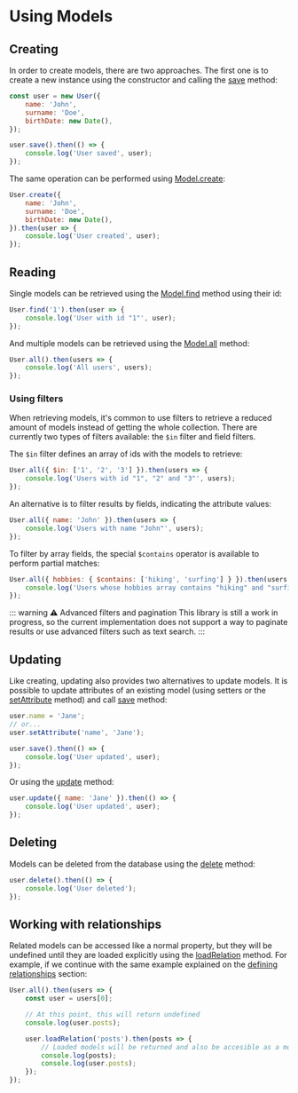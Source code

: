 # Using Models

## Creating

In order to create models, there are two approaches. The first one is to create a new instance using the constructor and calling the [save](https://soukai.js.org/api/classes/models.model.html#save) method:

```javascript
const user = new User({
    name: 'John',
    surname: 'Doe',
    birthDate: new Date(),
});

user.save().then(() => {
    console.log('User saved', user);
});
```

The same operation can be performed using [Model.create](https://soukai.js.org/api/classes/models.model.html#create):

```javascript
User.create({
    name: 'John',
    surname: 'Doe',
    birthDate: new Date(),
}).then(user => {
    console.log('User created', user);
});
```

## Reading

Single models can be retrieved using the [Model.find](https://soukai.js.org/api/classes/models.model.html#find) method using their id:

```javascript
User.find('1').then(user => {
    console.log('User with id "1"', user);
});
```

And multiple models can be retrieved using the [Model.all](https://soukai.js.org/api/classes/models.model.html#all) method:

```javascript
User.all().then(users => {
    console.log('All users', users);
});
```

### Using filters

When retrieving models, it's common to use filters to retrieve a reduced amount of models instead of getting the whole collection. There are currently two types of filters available: the `$in` filter and field filters.

The `$in` filter defines an array of ids with the models to retrieve:

```javascript
User.all({ $in: ['1', '2', '3'] }).then(users => {
    console.log('Users with id "1", "2" and "3"', users);
});
```

An alternative is to filter results by fields, indicating the attribute values:

```javascript
User.all({ name: 'John' }).then(users => {
    console.log('Users with name "John"', users);
});
```

To filter by array fields, the special `$contains` operator is available to perform partial matches:

```javascript
User.all({ hobbies: { $contains: ['hiking', 'surfing'] } }).then(users => {
    console.log('Users whose hobbies array contains "hiking" and "surfing"', users);
});
```

::: warning ⚠️ Advanced filters and pagination
This library is still a work in progress, so the current implementation does not support a way to paginate results or use advanced filters such as text search.
:::

## Updating

Like creating, updating also provides two alternatives to update models. It is possible to update attributes of an existing model (using setters or the [setAttribute](https://soukai.js.org/api/classes/models.model.html#setattribute) method) and call [save](https://soukai.js.org/api/classes/models.model.html#save) method:

```javascript
user.name = 'Jane';
// or...
user.setAttribute('name', 'Jane');

user.save().then(() => {
    console.log('User updated', user);
});
```

Or using the [update](https://soukai.js.org/api/classes/models.model.html#update) method:

```javascript
user.update({ name: 'Jane' }).then(() => {
    console.log('User updated', user);
});
```

## Deleting

Models can be deleted from the database using the [delete](https://soukai.js.org/api/classes/models.model.html#delete) method:

```javascript
user.delete().then(() => {
    console.log('User deleted');
});
```

## Working with relationships

Related models can be accessed like a normal property, but they will be undefined until they are loaded explicitly using the [loadRelation](https://soukai.js.org/api/classes/models.model.html#loadrelation) method. For example, if we continue with the same example explained on the [defining relationships](/guide/defining-models.html#relationships) section:

```javascript
User.all().then(users => {
    const user = users[0];

    // At this point, this will return undefined
    console.log(user.posts);

    user.loadRelation('posts').then(posts => {
        // Loaded models will be returned and also be accesible as a model property
        console.log(posts);
        console.log(user.posts);
    });
});
```
